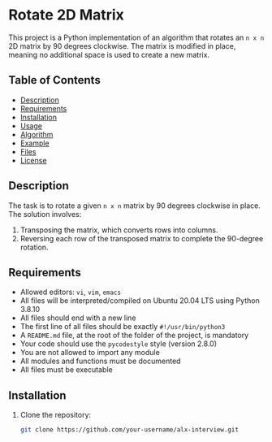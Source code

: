 # Rotate 2D Matrix

This project is a Python implementation of an algorithm that rotates an `n x n` 2D matrix by 90 degrees clockwise. The matrix is modified in place, meaning no additional space is used to create a new matrix.

## Table of Contents

- [Description](#description)
- [Requirements](#requirements)
- [Installation](#installation)
- [Usage](#usage)
- [Algorithm](#algorithm)
- [Example](#example)
- [Files](#files)
- [License](#license)

## Description

The task is to rotate a given `n x n` matrix by 90 degrees clockwise in place. The solution involves:
1. Transposing the matrix, which converts rows into columns.
2. Reversing each row of the transposed matrix to complete the 90-degree rotation.

## Requirements

- Allowed editors: `vi`, `vim`, `emacs`
- All files will be interpreted/compiled on Ubuntu 20.04 LTS using Python 3.8.10
- All files should end with a new line
- The first line of all files should be exactly `#!/usr/bin/python3`
- A `README.md` file, at the root of the folder of the project, is mandatory
- Your code should use the `pycodestyle` style (version 2.8.0)
- You are not allowed to import any module
- All modules and functions must be documented
- All files must be executable

## Installation

1. Clone the repository:

   ```bash
   git clone https://github.com/your-username/alx-interview.git
